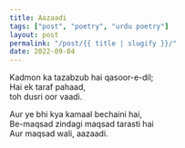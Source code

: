 ```yaml
---
title: Aazaadi
tags: ["post", "poetry", "urdu poetry"]
layout: post
permalink: "/post/{{ title | slugify }}/"
date: 2022-09-04
---
```


Kadmon ka tazabzub hai qasoor-e-dil;\
Hai ek taraf pahaad,\
toh dusri oor vaadi.

Aur ye bhi kya kamaal bechaini hai,\
Be-maqsad zindagi maqsad tarasti hai\
Aur maqsad wali, aazaadi.